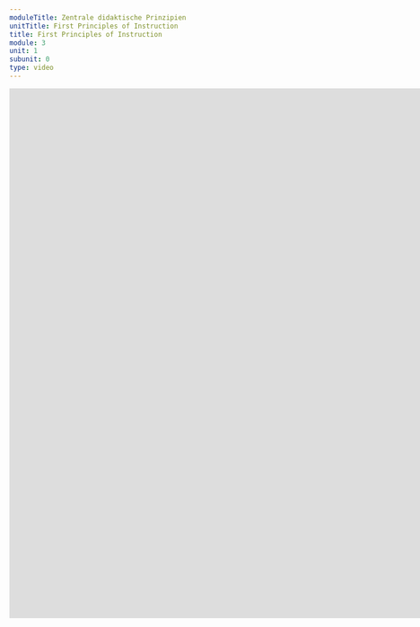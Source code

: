 ```yaml
---
moduleTitle: Zentrale didaktische Prinzipien
unitTitle: First Principles of Instruction
title: First Principles of Instruction
module: 3
unit: 1
subunit: 0
type: video
---
```


<iframe width="1922" height="945" src="https://www.youtube.com/embed/ycj1pLtSh3k?autoplay=1" frameborder="0" allow="accelerometer; autoplay; encrypted-media; gyroscope; picture-in-picture" allowfullscreen></iframe>

